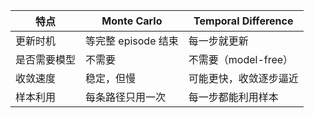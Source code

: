 ﻿| 特点         | Monte Carlo         | Temporal Difference    |
| ------------ | ------------------- | ---------------------- |
| 更新时机     | 等完整 episode 结束 | 每一步就更新           |
| 是否需要模型 | 不需要              | 不需要（model-free）   |
| 收敛速度     | 稳定，但慢          | 可能更快，收敛逐步逼近 |
| 样本利用     | 每条路径只用一次    | 每一步都能利用样本     |
